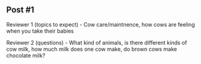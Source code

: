 ## Post #1
Reviewer 1 (topics to expect) - Cow care/maintnence, how cows are feeling when you take their babies

Reviewer 2 (questions) - What kind of animals, is there different kinds of cow milk, how much milk does one cow make, do brown cows make chocolate milk?
